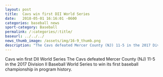 ```yaml
---
layout: post
title:  Cavs win first DII World Series
date:   2018-05-01 16:16:01 -0600
categories: baseball news
sport-category: Baseball
permalink: /:categories/:title/
baseurl: ../../../
news_thumb_image: /assets/img/16-9_thumb.png
description: "The Cavs defeated Mercer County (NJ) 11-5 in the 2017 Division II Baseball World Series . . ."
---
```


Cavs win first DII World Series
​The Cavs defeated Mercer County (NJ) 11-5 in the 2017 Division II Baseball World Series to win its first baseball championship in program history.
